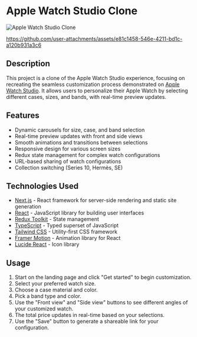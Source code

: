 
# Apple Watch Studio Clone

![Apple Watch Studio Clone]([https://your-image-url-here.com/project-preview.png](https://apple-watch-studio-nine.vercel.app/))



https://github.com/user-attachments/assets/e81c1458-546e-4211-bd1c-a120b931a3c6


## Description

This project is a clone of the Apple Watch Studio experience, focusing on recreating the seamless customization process demonstrated on [Apple Watch Studio](https://www.apple.com/shop/studio/apple-watch). It allows users to personalize their Apple Watch by selecting different cases, sizes, and bands, with real-time preview updates.

## Features

- Dynamic carousels for size, case, and band selection
- Real-time preview updates with front and side views
- Smooth animations and transitions between selections
- Responsive design for various screen sizes
- Redux state management for complex watch configurations
- URL-based sharing of watch configurations
- Collection switching (Series 10, Hermès, SE)

## Technologies Used

- [Next.js](https://nextjs.org/) - React framework for server-side rendering and static site generation
- [React](https://reactjs.org/) - JavaScript library for building user interfaces
- [Redux Toolkit](https://redux-toolkit.js.org/) - State management
- [TypeScript](https://www.typescriptlang.org/) - Typed superset of JavaScript
- [Tailwind CSS](https://tailwindcss.com/) - Utility-first CSS framework
- [Framer Motion](https://www.framer.com/motion/) - Animation library for React
- [Lucide React](https://lucide.dev/) - Icon library

## Usage

1. Start on the landing page and click "Get started" to begin customization.
2. Select your preferred watch size.
3. Choose a case material and color.
4. Pick a band type and color.
5. Use the "Front view" and "Side view" buttons to see different angles of your customized watch.
6. The total price updates in real-time based on your selections.
7. Use the "Save" button to generate a shareable link for your configuration.

